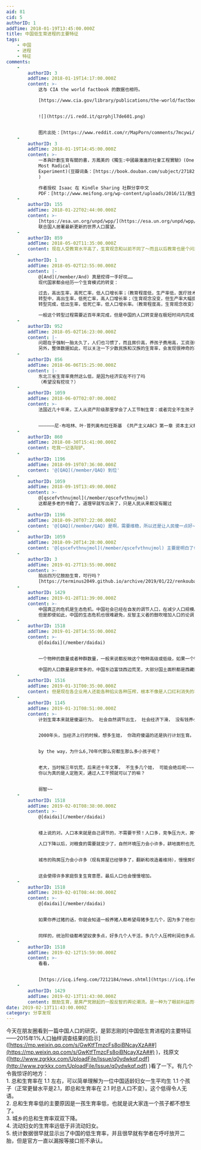 ```yaml
---
aid: 81
cid: 5
authorID: 1
addTime: 2018-01-19T13:45:00.000Z
title: 中国低生育进程的主要特征
tags:
    - 中国
    - 进程
    - 特征
comments:
    -
        authorID: 3
        addTime: 2018-01-19T14:17:00.000Z
        content: >-
            这与 CIA the world factbook 的数据也相符。  

            [https://www.cia.gov/library/publications/the-world/factbook/fields/2127.html](https://www.cia.gov/library/publications/the-world/factbook/fields/2127.html)


            ![](https://i.redd.it/qzrphjl7de601.png)


            图片出处：[https://www.reddit.com/r/MapPorn/comments/7mcywi/fertility\_rates\_of\_east\_asia\_1664\_x\_1024/](https://www.reddit.com/r/MapPorn/comments/7mcywi/fertility_rates_of_east_asia_1664_x_1024/)
    -
        authorID: 3
        addTime: 2018-01-19T14:45:00.000Z
        content: >-
            一本與計劃生育有關的書，方鳳美的《獨生:中國最激進的社會工程實驗》(One Child: The Story of China’s
            Most Radical
            Experiment)(豆瓣词条：[https://book.douban.com/subject/27182000/](https://book.douban.com/subject/27182000/)
            )  

            作者授权 Isaac 在 Kindle Sharing 社群分享中文
            PDF：[http://www.meifong.org/wp-content/uploads/2016/11/独生-simplified-2016-1123-compressed.pdf](http://www.meifong.org/wp-content/uploads/2016/11/独生-simplified-2016-1123-compressed.pdf)
    -
        authorID: 155
        addTime: 2018-01-22T02:44:00.000Z
        content: >-
            [https://esa.un.org/unpd/wpp/](https://esa.un.org/unpd/wpp/)
            联合国人居署最新更新的世界人口展望。
    -
        authorID: 859
        addTime: 2018-05-02T11:35:00.000Z
        content: 现在人受教育水平高了，生育观念和以前不同了～而且以后教育也是个问题，培养一个大学生也要花不少钱。
    -
        authorID: 1
        addTime: 2018-05-02T12:55:00.000Z
        content: |-
            @[And](/member/And) 真是挖得一手好坟……  
            现代国家都会经历一个生育模式的转变：

            过去，高出生率，高死亡率，低人口增长率；（教育程度低，生产率低，医疗技术不发达）  
            转型中，高出生率，低死亡率，高人口增长率；（生育观念没变，但生产率大幅提高，医疗技术发达）  
            转型完成，低出生率，低死亡率，低人口增长率。（教育程度高，生育观念改变）

            一般这个转型过程需要近百年来完成，但是中国的人口转变是在极短时间内完成，而且人口增长率比转型完成的发达国家要低得多，这是前所未有的。
    -
        authorID: 952
        addTime: 2018-05-02T16:23:00.000Z
        content: |-
            问题在于强制一胎太久了，人们也习惯了，而且房价高，养孩子费用高，工资涨幅跟不上  
            另外，整体数据如此，可以关注一下少数民族和汉族的生育率，会发现很神奇的事情
    -
        authorID: 856
        addTime: 2018-06-06T15:25:00.000Z
        content: |-
            东北三省生育率竟然这么低，是因为经济实在不行了吗  
            （希望没有挖坟？）
    -
        authorID: 1059
        addTime: 2018-06-07T02:07:00.000Z
        content: >-
            法国近几十年来，工人从资产阶级那里学会了人工节制生育：或者完全不生孩子，或者不多于两个。工人们极端贫困。以致很难或者根本不可能养活大的家庭。结果，法国的人口几乎没有增长。法国资产阶级感到兵员不足了。它大声疾呼：“民族要灭亡了！德国人口增长比我们快！他们的士兵要比我们多！”顺便说说，即使参军的那些士兵，也是一年比一年糟糕：身材矮小，肺部虚弱，气力单薄。于是资产阶级“顿时慷慨起来”：亲自起来坚决主张为工人阶级进行某些改善，使之恢复一下元气，多生一些孩子。要知道，如果把母鸡杀了，那它就再也不会生蛋了。


            ——————尼·布哈林、叶·普列奥布拉任斯基 《共产主义ABC》第一章 资本主义制度
    -
        authorID: 860
        addTime: 2018-08-30T15:41:00.000Z
        content: 吃我一记洛阳铲。
    -
        authorID: 1196
        addTime: 2018-09-19T07:36:00.000Z
        content: '@[QAQ](/member/QAQ) 到位'
    -
        authorID: 1059
        addTime: 2018-09-19T13:49:00.000Z
        content: >-
            @[qscefvthnujmol](/member/qscefvthnujmol)
            这都是多老的书籍了。道理早就写出来了，只是人民从来都没有醒过
    -
        authorID: 1196
        addTime: 2018-09-20T07:22:00.000Z
        content: '@[QAQ](/member/QAQ) 是啊，需要维稳，所以还是让人民傻一点好~'
    -
        authorID: 1059
        addTime: 2018-09-20T14:28:00.000Z
        content: '@[qscefvthnujmol](/member/qscefvthnujmol) 主要是明白了也没用，哪像以前，起义靠锄头和团结就行'
    -
        authorID: 3
        addTime: 2019-01-27T13:55:00.000Z
        content: >-
            拍出四万亿鼓励生育，可行吗？
            [https://terminus2049.github.io/archive/2019/01/22/renkoubaoweizhan.html](https://terminus2049.github.io/archive/2019/01/22/renkoubaoweizhan.html)
    -
        authorID: 1429
        addTime: 2019-01-28T11:39:00.000Z
        content: >-
            中国真正的危机是生态危机，中国社会已经在自发的调节人口，在减少人口规模。
            但是即使如此，中国的生态危机也很难避免，反智主义者的鼓吹增加人口的论调，无疑会使这一危机加速到来。
    -
        authorID: 1518
        addTime: 2019-01-28T14:55:00.000Z
        content: >-
            @[daidai](/member/daidai)


            一个物种的数量或者种群数量，一般来说都反映这个物种高级或低级，如果一个物种数量很多，那这个物种很低级。反之数量越少越高级，所以可以根据物种的数量判断它的高级程度，这样判断基本不可能不准确。一般来说，越低级的生物，繁殖能力越快，越强，低级生物生存能力很差，因此它们需要用数量来弥补质量的不足，举例来说，蚊子苍蝇老鼠蟑螂蚂蚁这些生物都是，人类想法设法消灭它们但是不可能，因为这些生物繁殖能力太强了,数量太大了，人类怎么杀都杀不完。但哺乳动物这一级，也有同样的讲法，像猪和狗一次要生多胎，而人一般只生一胎，但你不要拿大熊猫也很难繁殖来说例，熊猫是特殊例子，它很难繁殖但是大熊猫并不属于多高级的动物。我们只是普遍地看问题。就人口数量或者人口密度而言，一般来说，像日本、欧洲这种发达的国家，人民都少生孩子；像之那这种不发达的国家计划生育都禁不住生孩子，用各种各样手段躲起来偷偷生，人口素质低级的人种还有非洲黑人，中东穆斯林等，他们也是非常能生育，中东有石油还好，非洲人越生就越穷，最后家里揭不开锅吃不上饭，要经常去野外打猎挖野菜，而联合国每年还要不断援助他们食物，所以非洲给地球人带来沉重的负担。以上道理很容易懂，现在回到人类这一块，黄种人普遍来说，比白种人是要低级的。白种人繁殖数量比黄种人要少，你可以发现欧美国家、发达国家的人口比亚洲不发达地区的人口要少很多，以至到了欧美国家政府对多生孩子多奖励的程度，然而即便如此白人也不愿意多生，有些白人家庭是生很多孩子的，但这些属于少例，你可能经常看到一些新闻媒体报道，某白人生养了十几个甚至二十多个孩子，每天家里要消耗多少多少食品物品等等此类的报道，这些报道是共产国或准确说是中宣部有意搜集出来给你看的，目的是掩盖黄种人多生超生的劣象，但不明就里的人看到这类新闻就会想，噢欧美人这么能生，咱中国人生得还算少的。其实观点已经被误导了，就好比中共经常说美国治安如何恶劣，枪手一次杀多少人，实际上美国的总体治安比中国不知好到哪里去了。说到黄种人多生繁殖快的问题，从二十世纪中国发生的人口变化就能看出来，虽然内战死了不少人，但共产党一号召，支那人像猪一样快速地增殖，从四亿一下增长到十亿，这在任何国家都是没有先例的。特别是支那农村，重男轻女，农民每天什么事都不干，天黑了就在床上睡老婆，农民是最能生的，城市里还稍微好一些。人口的繁殖同父母受教育程度有关，一般来讲，素质越高的父母生孩子越少，因为人口的增长会增加人类对自然的索取，地球上资源就这么多，多一个人就要多消耗一份资源，等到人口大爆炸，地球上资源不够人类来分时，就会发生战争。国家与国家之间的战争也大多是因为争抢资源所引起，因此，素质越高的人越会有这种心理自控意识，有意识地少生育。日本人现在就存在这种现象，很多年轻人不愿意结婚，不愿意生孩子，人口老龄化比较严重，表面上看人口老龄化会对国家社会发展不利，实际上，日本人自发地控制人口，这显示出非常高的人类素质，比起中国人不知道要高到哪里去了。  

            中国的人口数量是非常多的，中国东边富饶西边荒芜，大部分国土面积都是西藏新疆青海蒙古，那些地方不是雪山荒原就是大沙漠，根本不适宜生存，很多都是无人区，中国人大多挤在东部南部这一块，这样一算人口密度就高了。而且共产党也不会管理国家，中国也有很严重的地域歧视，东部的瞧不起西部的，城市的瞧不起农村的，这样大家都往东南方挤，都去沿海发达地区，人口密度一下就很高了。
    -
        authorID: 1516
        addTime: 2019-01-31T00:35:00.000Z
        content: 但是现在各企业用人还能各种掐尖各种压榨，根本不像是人口红利消失的状况，我泱泱大国啥都不多，就人多
    -
        authorID: 1145
        addTime: 2019-01-31T08:51:00.000Z
        content: >-
            计划生育本来就是傻逼行为， 社会自然调节出生， 社会经济下滑， 没有钱养小孩，自然就会不生了， 你又不是帮我养， 你开放成10胎也没用，


            2000年头，当经济上行的时候，想多生娃， 你政府傻逼的还是执行计划生育。


            by the way，为什么6,70年代那么穷都生那么多小孩子呢？


            老大，当时候三年饥荒，后来还十年文革， 不生多几个娃， 可能会绝后呢~~~， 所以生育本来就是社会和生态自然调节的事情，
            你以为真的是人定胜天，通过人工干预就可以了的嘛？


            弱智~~
    -
        authorID: 1518
        addTime: 2019-02-01T08:38:00.000Z
        content: >-
            @[daidai](/member/daidai)


            楼上说的对。人口本来就是自己调节的，不需要干预！人口多，竞争压力大，房价高，生活成本高，也就会少生孩子；人口少，人均资源多，也就不用挤破头争抢（难道现在竞争压力还不够大吗？同样条件下的独生子女和多个子女的生活水平能一样？），生活水平提高，就有人了多生孩子。  

            人口下降以后，对粮食的需要就变少了，自然环境压力会小许多，耕地面积也充足了。因为人少，人均资源更多，然后各种资源也不稀缺了，慢慢地生活成本就降下来，也就有人愿意多生孩子。


            城市的购房压力会小许多（现有房屋已经够多了，翻新和改造着维持），慢慢房价也会降（没那么多人抢了），也没有因为买房负债累累的人了，于是人们有钱提高生活水平，生活水平提高，养的起孩子，也就愿意多生孩子了。


            这会使得许多家庭恢复生育意愿，最后人口也会慢慢增加。
    -
        authorID: 1518
        addTime: 2019-02-01T08:44:00.000Z
        content: >-
            @[daidai](/member/daidai)


            如果你养过猪的话，你就会知道一般养猪人都希望母猪多生几个，因为多了他也好卖钱，能多几个小猪仔卖他当然也高兴。


            同样的，统治阶级都希望奴隶多点，好多几个人干活，多几个人压榨利润也多点。穷人就不要信什么易富贤说的话了！越生越穷！越生孩子越容易被剥削！你也不看看现在鼓吹生育的是什么人，都是资本家！希望廉价劳动力多的资本家。
    -
        authorID: 1518
        addTime: 2019-02-12T15:59:00.000Z
        content: >-
            看看，


            [https://icq.ifeng.com/7212184/news.shtml](https://icq.ifeng.com/7212184/news.shtml)
    -
        authorID: 1429
        addTime: 2019-02-13T11:43:00.000Z
        content: 鼓励生育，是房产党掀起的一股反智的舆论潮流。是一种为了眼前利益而祸害子孙的无耻行为。
date: 2019-02-13T11:43:00.000Z
category: 分享发现
---
```


今天在朋友圈看到一篇中国人口的研究，是郭志刚的\[中国低生育进程的主要特征——2015年1%人口抽样调查结果的启示\]([https://mp.weixin.qq.com/s/GwKtfTmzcFs8oiBNcayXzA##](https://mp.weixin.qq.com/s/GwKtfTmzcFs8oiBNcayXzA##) )，找原文([http://www.zgrkkx.com/UploadFile/Issue/q0ydwkqf.pdf](http://www.zgrkkx.com/UploadFile/Issue/q0ydwkqf.pdf) )看了一下。有几个令我惊讶的地方：  
1\. 总和生育率在 1.1 左右，可以简单理解为一位中国适龄妇女一生平均生 1.1 个孩子（正常更替水平是2.1，即总和生育率在 2.1 时总人口不变）。这个低得令人无语。  
2\. 总和生育率低的主要原因是一孩生育率低，也就是说大家连一个孩子都不想生了。  
3\. 城乡的总和生育率双双下降。  
4\. 流动妇女的生育率远低于非流动妇女。  
5\. 统计数据很早就显示出了中国的低生育率，并且很早就有学者在呼吁放开二胎，但是官方一直以漏报等接口拒不承认。
